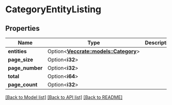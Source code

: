 # CategoryEntityListing

## Properties

Name | Type | Description | Notes
------------ | ------------- | ------------- | -------------
**entities** | Option<[**Vec<crate::models::Category>**](Category.md)> |  | [optional]
**page_size** | Option<**i32**> |  | [optional]
**page_number** | Option<**i32**> |  | [optional]
**total** | Option<**i64**> |  | [optional]
**page_count** | Option<**i32**> |  | [optional]

[[Back to Model list]](../README.md#documentation-for-models) [[Back to API list]](../README.md#documentation-for-api-endpoints) [[Back to README]](../README.md)


